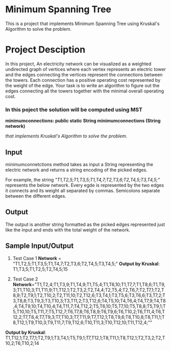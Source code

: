 # Minimum Spanning Tree
This is a project that implements Minimum Spanning Tree using Kruskal's Algorithm to solve the problem.

# Project Desciption
In this project, An electricity network can be visualized as a weighted undirected
graph of vertices where each vertex represents an electric tower and the edges connecting
the vertices represent the connections between the towers. Each connection has a positive
operating cost represented by the weight of the edge. Your task is to write an algorithm
to figure out the edges connecting all the towers together with the minimal overall
operating cost.

### In this poject the solution will be computed using MST
 ****minimumconnections:** public static String minimumconnections (String network)**

*that implements Kruskal's Algorithm to solve the problem.*


## Input

minimumconnetctions method takes as input a String representing the electric network and returns a string encoding of the picked edges.

For example, the string *"T1,T2,5;T1,T3,5;T1,T4,7;T2,T3,6;T2,T4,5;T3,T4,5;"* represents the below network. Every egde is represented by the two edges it connects and
its weight all separated by commas. Semicolons separate between the different edges.


## Output

The output is another string formatted as the picked edges represented just like the
input and ends with the total weight of the network.

## Sample Input/Output


1. Test Case 1
  **Network** = "T1,T2,5;T1,T3,5;T1,T4,7;T2,T3,6;T2,T4,5;T3,T4,5;"
  **Output by Kruskal**: T1,T3,5;T1,T2,5;T2,T4,5;15



2. Test Case 2
  **Network**="T1,T2,4;T1,T3,9;T1,T4,9;T1,T5,4;T1,T6,10;T1,T7,7;T1,T8,6;T1,T9,3;T1,T10,3;T1,T11,9;T1,T12,1;T2,T3,2;T2,T4,4;T2,T5,4;T2,T6,7;T2,T7,1;T2,T8,9;T2,T9,1;T2,T10,2;T2,T11,10;T2,T12,6;T3,T4,1;T3,T5,6;T3,T6,6;T3,T7,2;T3,T8,8;T3,T9,3;T3,T10,3;T3,T11,2;T3,T12,6;T4,T5,10;T4,T6,4;T4,T7,9;T4,T8,4;T4,T9,10;T4,T10,4;T4,T11,7;T4,T12,2;T5,T6,10;T5,T7,10;T5,T8,8;T5,T9,1;T5,T10,10;T5,T11,7;T5,T12,7;T6,T7,8;T6,T8,9;T6,T9,6;T6,T10,2;T6,T11,4;T6,T12,2;T7,T8,4;T7,T9,3;T7,T10,3;T7,T11,9;T7,T12,1;T8,T9,6;T8,T10,8;T8,T11,1;T8,T12,1;T9,T10,3;T9,T11,7;T9,T12,6;T10,T11,3;T10,T12,10;T11,T12,4;""

  **Output by Kruskal**: T1,T12,1;T2,T7,1;T2,T9,1;T3,T4,1;T5,T9,1;T7,T12,1;T8,T11,1;T8,T12,1;T2,T3,2;T2,T10,2;T6,T10,2;14
